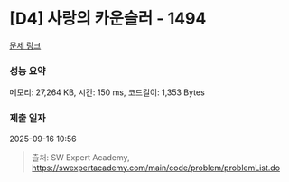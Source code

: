# [D4] 사랑의 카운슬러 - 1494 

[문제 링크](https://swexpertacademy.com/main/code/problem/problemDetail.do?contestProbId=AV2b_WPaAEIBBASw) 

### 성능 요약

메모리: 27,264 KB, 시간: 150 ms, 코드길이: 1,353 Bytes

### 제출 일자

2025-09-16 10:56



> 출처: SW Expert Academy, https://swexpertacademy.com/main/code/problem/problemList.do